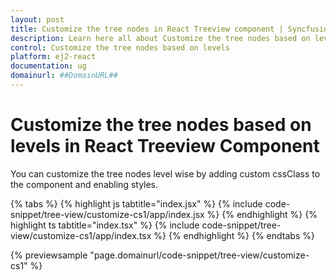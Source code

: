 ```yaml
---
layout: post
title: Customize the tree nodes in React Treeview component | Syncfusion
description: Learn here all about Customize the tree nodes based on levels in Syncfusion React Treeview component of Syncfusion Essential JS 2 and more.
control: Customize the tree nodes based on levels 
platform: ej2-react
documentation: ug
domainurl: ##DomainURL##
---
```


# Customize the tree nodes based on levels in React Treeview Component

You can customize the tree nodes level wise by adding custom cssClass to the component and enabling styles.

{% tabs %}
{% highlight js tabtitle="index.jsx" %}
{% include code-snippet/tree-view/customize-cs1/app/index.jsx %}
{% endhighlight %}
{% highlight ts tabtitle="index.tsx" %}
{% include code-snippet/tree-view/customize-cs1/app/index.tsx %}
{% endhighlight %}
{% endtabs %}

 {% previewsample "page.domainurl/code-snippet/tree-view/customize-cs1" %}